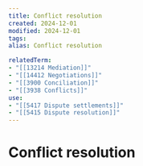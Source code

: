 ```yaml
---
title: Conflict resolution
created: 2024-12-01
modified: 2024-12-01
tags: 
alias: Conflict resolution

relatedTerm:
- "[[13214 Mediation]]"
- "[[14412 Negotiations]]"
- "[[3900 Conciliation]]"
- "[[3938 Conflicts]]"
use:
- "[[5417 Dispute settlements]]"
- "[[5415 Dispute resolution]]"
---
```

# Conflict resolution
